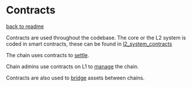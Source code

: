 # Contracts
[back to readme](./README.md)


Contracts are used throughout the codebase. The core or the L2 system is coded in smart contracts, these can be found in [l2_system_contracts](./l2_system_contracts/README.md)

The chain uses contracts to [settle](./settlement_contracts/zkchain_basics.md). 

Chain admins use contracts on L1 to [manage](./chain_management/overview.md) the chain.

Contracts are also used to [bridge](./bridging/overview.md) assets between chains.
